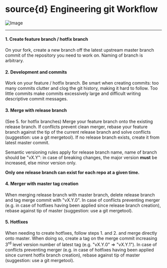 # source{d} Engineering git Workflow

![Image](/dev-team/srcd-flow.png?raw=true)

----------

#### 1. Create feature branch / hotfix branch
On your fork, create a new branch off the latest upstream master branch
commit of the repository you need to work on.
Naming of branch is arbitrary.

#### 2. Development and commits
Work on your feature / hotfix branch. Be smart when creating commits:
too many commits clutter and clog the git history, making it hard to
follow. Too little commits make commits excessively large and difficult
writing descriptive commit messages.

#### 3. Merge with release branch 
(See 5. for hotfix branches) Merge your feature branch onto the
existing release branch. If conflicts prevent clean merger, rebase your
feature branch against the tip of the current release branch and solve
conflicts (suggestion: use a git mergetool). If no release branch exists,
create it from latest master commit.

Semantic versioning rules apply for release branch name, name of branch
should be "vX.Y": in case of breaking changes, the major version
**must** be increased, else minor version only.

**Only one release branch can exist for each repo at a given time.**

#### 4. Merger with master tag creation
When merging release branch with master branch, delete release branch
and tag merge commit with "vX.Y.0". In case of conflicts preventing
merger (e.g. in case of hotfixes having been applied since release
branch creation), rebase against tip of master (suggestion: use a git
mergetool).

#### 5. Hotfixes
When needing to create hotfixes, follow steps 1. and 2. and merge
directly onto master. When doing so, create a tag on the merge commit
increasing 3<sup>rd</sup> level version number of latest tag (e.g.
"vX.Y.0" => "vX.Y.1"). In case of conflicts preventing merger (e.g. in case
of hotfixes having been applied since current hotfix branch creation),
rebase against tip of master (suggestion: use a git mergetool).
